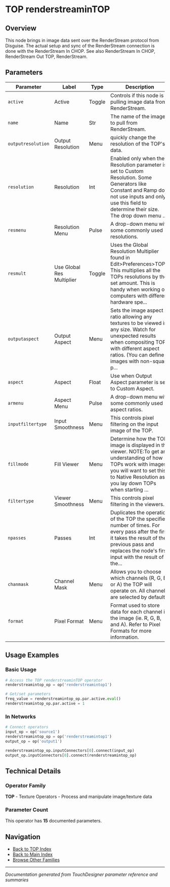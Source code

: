 # TOP renderstreaminTOP

## Overview

This node brings in image data sent over the RenderStream protocol from Disguise. The actual setup and sync of the RenderStream connection is done with the RenderStream In CHOP. See also RenderStream In CHOP, RenderStream Out TOP, RenderStream.

## Parameters

| Parameter | Label | Type | Description |
|-----------|-------|------|-------------|
| `active` | Active | Toggle | Controls if this node is pulling image data from RenderStream. |
| `name` | Name | Str | The name of the image to pull from RenderStream. |
| `outputresolution` | Output Resolution | Menu | quickly change the resolution of the TOP's data. |
| `resolution` | Resolution | Int | Enabled only when the Resolution parameter is set to Custom Resolution. Some Generators like Constant and Ramp do not use inputs and only use this field to determine their size. The drop down menu ... |
| `resmenu` | Resolution Menu | Pulse | A drop-down menu with some commonly used resolutions. |
| `resmult` | Use Global Res Multiplier | Toggle | Uses the Global Resolution Multiplier found in Edit>Preferences>TOPs. This multiplies all the TOPs resolutions by the set amount. This is handy when working on computers with different hardware spe... |
| `outputaspect` | Output Aspect | Menu | Sets the image aspect ratio allowing any textures to be viewed in any size. Watch for unexpected results when compositing TOPs with different aspect ratios. (You can define images with non-square p... |
| `aspect` | Aspect | Float | Use when Output Aspect parameter is set to Custom Aspect. |
| `armenu` | Aspect Menu | Pulse | A drop-down menu with some commonly used aspect ratios. |
| `inputfiltertype` | Input Smoothness | Menu | This controls pixel filtering on the input image of the TOP. |
| `fillmode` | Fill Viewer | Menu | Determine how the TOP image is displayed in the viewer. NOTE:To get an understanding of how TOPs work with images, you will want to set this to Native Resolution as you lay down TOPs when starting ... |
| `filtertype` | Viewer Smoothness | Menu | This controls pixel filtering in the viewers. |
| `npasses` | Passes | Int | Duplicates the operation of the TOP the specified number of times. For every pass after the first it takes the result of the previous pass and replaces the node's first input with the result of the... |
| `chanmask` | Channel Mask | Menu | Allows you to choose which channels (R, G, B, or A) the TOP will operate on. All channels are selected by default. |
| `format` | Pixel Format | Menu | Format used to store data for each channel in the image (ie. R, G, B, and A). Refer to Pixel Formats for more information. |

## Usage Examples

### Basic Usage

```python
# Access the TOP renderstreaminTOP operator
renderstreamintop_op = op('renderstreamintop1')

# Get/set parameters
freq_value = renderstreamintop_op.par.active.eval()
renderstreamintop_op.par.active = 1
```

### In Networks

```python
# Connect operators
input_op = op('source1')
renderstreamintop_op = op('renderstreamintop1')
output_op = op('output1')

renderstreamintop_op.inputConnectors[0].connect(input_op)
output_op.inputConnectors[0].connect(renderstreamintop_op)
```

## Technical Details

### Operator Family

**TOP** - Texture Operators - Process and manipulate image/texture data

### Parameter Count

This operator has **15** documented parameters.

## Navigation

- [Back to TOP Index](../TOP/TOP_INDEX.md)
- [Back to Main Index](../OPERATORS_INDEX.md)
- [Browse Other Families](../OPERATORS_INDEX.md#quick-navigation)

---
*Documentation generated from TouchDesigner parameter reference and summaries*
